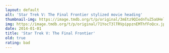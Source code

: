 ```yaml
---
layout: default
alt: 'Star Trek V: The Final Frontier stylized movie heading'
thumbnail-img: https://image.tmdb.org/t/p/original/3mEtz9QIednTuZ5aUHel70IEkBz.png
img: https://image.tmdb.org/t/p/original/71YocT3lTRVpippznEMThfFoQcx.jpg
date: 2014-01-01
title: 'Star Trek V: The Final Frontier'
old: true
rating: bad
---
```

